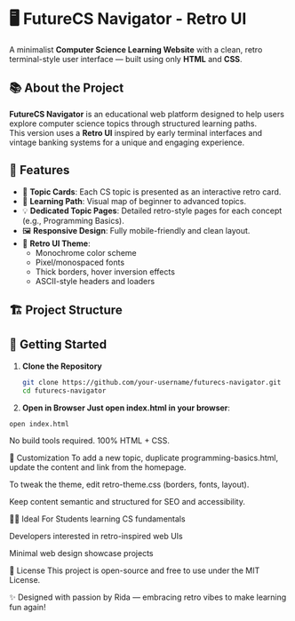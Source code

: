 # 🖥️ FutureCS Navigator - Retro UI

A minimalist **Computer Science Learning Website** with a clean, retro terminal-style user interface — built using only **HTML** and **CSS**.

## 📚 About the Project

**FutureCS Navigator** is an educational web platform designed to help users explore computer science topics through structured learning paths.  
This version uses a **Retro UI** inspired by early terminal interfaces and vintage banking systems for a unique and engaging experience.

## 🎯 Features

- 🧠 **Topic Cards**: Each CS topic is presented as an interactive retro card.
- 🧭 **Learning Path**: Visual map of beginner to advanced topics.
- 💡 **Dedicated Topic Pages**: Detailed retro-style pages for each concept (e.g., Programming Basics).
- 🖼️ **Responsive Design**: Fully mobile-friendly and clean layout.
- 🎨 **Retro UI Theme**:
  - Monochrome color scheme
  - Pixel/monospaced fonts
  - Thick borders, hover inversion effects
  - ASCII-style headers and loaders

## 🏗️ Project Structure


## 🚀 Getting Started

1. **Clone the Repository**
   ```bash
   git clone https://github.com/your-username/futurecs-navigator.git
   cd futurecs-navigator
   ```
 2. **Open in Browser Just open index.html in your browser**:
```bash
open index.html
```
No build tools required. 100% HTML + CSS.

🔧 Customization
To add a new topic, duplicate programming-basics.html, update the content and link from the homepage.

To tweak the theme, edit retro-theme.css (borders, fonts, layout).

Keep content semantic and structured for SEO and accessibility.

🧑‍🎓 Ideal For
Students learning CS fundamentals

Developers interested in retro-inspired web UIs

Minimal web design showcase projects

📄 License
This project is open-source and free to use under the MIT License.

✨ Designed with passion by Rida — embracing retro vibes to make learning fun again!

